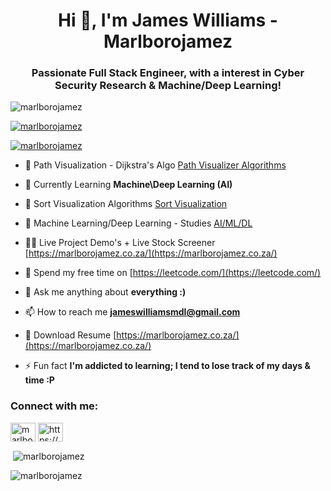 <h1 align="center">Hi 👋, I'm James Williams - Marlborojamez</h1>
<h3 align="center">Passionate Full Stack Engineer, with a interest in Cyber Security Research & Machine/Deep Learning!</h3>

<p align="left"> <img src="https://komarev.com/ghpvc/?username=marlborojamez&label=Profile%20views&color=0e75b6&style=flat" alt="marlborojamez" /> </p>

<p align="left"> <a href="https://github.com/ryo-ma/github-profile-trophy"><img src="https://github-profile-trophy.vercel.app/?username=marlborojamez" alt="marlborojamez" /></a> </p>

<p align="left"> <a href="https://twitter.com/marlborojamez" target="blank"><img src="https://img.shields.io/twitter/follow/marlborojamez?logo=twitter&style=for-the-badge" alt="marlborojamez" /></a> </p>

- 🔭 Path Visualization - Dijkstra's Algo [Path Visualizer Algorithms](https://github.com/MarlboroJamez/machine-learning/tree/main/path-visualiser-algorithms)

- 🌱 Currently Learning **Machine\Deep Learning (AI)**

- 👯 Sort Visualization Algorithms [Sort Visualization](https://github.com/MarlboroJamez/machine-learning/tree/main/sorting-visualiser)

- 🤝 Machine Learning/Deep Learning - Studies [AI/ML/DL](https://github.com/MarlboroJamez/machine-learning/tree/main/tensorflow-DL-or-ML)

- 👨‍💻 Live Project Demo's + Live Stock Screener [https://marlborojamez.co.za/](https://marlborojamez.co.za/)

- 📝 Spend my free time on [https://leetcode.com/](https://leetcode.com/)

- 💬 Ask me anything about **everything :)**

- 📫 How to reach me **jameswilliamsmdl@gmail.com**

- 📄 Download Resume [https://marlborojamez.co.za/](https://marlborojamez.co.za/)

- ⚡ Fun fact **I'm addicted to learning; I tend to lose track of my days & time :P**

<h3 align="left">Connect with me:</h3>
<p align="left">
<a href="https://twitter.com/marlborojamez" target="blank"><img align="center" src="https://raw.githubusercontent.com/rahuldkjain/github-profile-readme-generator/master/src/images/icons/Social/twitter.svg" alt="marlborojamez" height="30" width="40" /></a>
<a href="https://linkedin.com/in/https://www.linkedin.com/in/james-williams-mdl/" target="blank"><img align="center" src="https://raw.githubusercontent.com/rahuldkjain/github-profile-readme-generator/master/src/images/icons/Social/linked-in-alt.svg" alt="https://www.linkedin.com/in/james-williams-mdl/" height="30" width="40" /></a>
</p>


<p>&nbsp;<img align="center" src="https://github-readme-stats.vercel.app/api?username=marlborojamez&show_icons=true&locale=en" alt="marlborojamez" /></p>

<p><img align="center" src="https://github-readme-streak-stats.herokuapp.com/?user=marlborojamez&" alt="marlborojamez" /></p>
